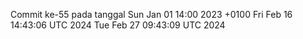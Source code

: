 Commit ke-55 pada tanggal Sun Jan 01 14:00 2023 +0100
Fri Feb 16 14:43:06 UTC 2024
Tue Feb 27 09:43:09 UTC 2024
